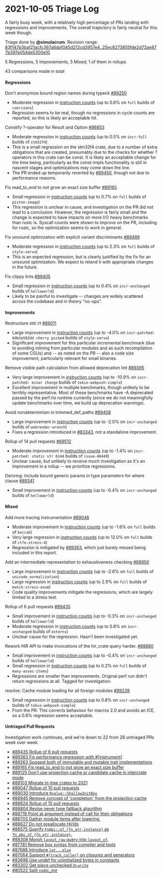 # 2021-10-05 Triage Log

A fairly busy week, with a relatively high percentage of PRs landing with
regressions and improvements. The overall trajectory is fairly neutral for this
week though.

Triage done by **@simulacrum**.
Revision range: [83f147b3baf21acfc367a6da1045d212cd3957e4..25ec8273855fde2d72ae877b397e054de5300e10](https://perf.rust-lang.org/?start=83f147b3baf21acfc367a6da1045d212cd3957e4&end=25ec8273855fde2d72ae877b397e054de5300e10&absolute=false&stat=instructions%3Au)

5 Regressions, 5 Improvements, 5 Mixed; 1 of them in rollups

43 comparisons made in total

#### Regressions

Don't anonymize bound region names during typeck [#89250](https://github.com/rust-lang/rust/issues/89250)
- Moderate regression in [instruction counts](https://perf.rust-lang.org/compare.html?start=30acf6def32a340b4bfce6e1e2638f1b05ac2cd9&end=69c1c6a173dcae20c245348f6c7d19074b6109b7&stat=instructions:u) (up to 0.6% on `full` builds of `coercions`)
- Regression seems to be real, though no regressions in cycle counts are
  reported, so this is likely an acceptable hit.

Constify ?-operator for Result and Option [#86853](https://github.com/rust-lang/rust/issues/86853)
- Moderate regression in [instruction counts](https://perf.rust-lang.org/compare.html?start=69c1c6a173dcae20c245348f6c7d19074b6109b7&end=c6007fdc7059c677a6c089e8d2915b264c0d1326&stat=instructions:u) (up to 0.5% on `incr-full` builds of `stm32f4`)
- This is a small regression on the stm32f4 crate, due to a number of extra
  obligations that are created, presumably due to the checks for whether ?
  operators in this crate can be const. It is likely an acceptable change for
  the time being, particularly as the const-impls functionality is still in
  nascent stages and optimizations may come down the line.
- The PR ended up temporarily reverted by
  [#89450](https://github.com/rust-lang/rust/issues/89450), though not due to
  performance reasons.

Fix read_to_end to not grow an exact size buffer [#89165](https://github.com/rust-lang/rust/issues/89165)
- Small regression in [instruction counts](https://perf.rust-lang.org/compare.html?start=e737694a4d66b01308b73d4559a35b43e414faf9&end=d25de31a0eeb14ab0c8c4613496fe2d3d9a085dd&stat=instructions:u) (up to 0.7% on `full` builds of `piston-image`)
- This regression is unclear in cause, and investigation on the PR did not lead
  to a conclusion. However, the regression is fairly small and the change is
  expected to have impacts on more I/O heavy benchmarks than rustc is.
  Syscall counts were shown to improve on the PR, including for rustc, so the
  optimization seems to work in general.

Fix unsound optimization with explicit variant discriminants [#89489](https://github.com/rust-lang/rust/issues/89489)
- Moderate regression in [instruction counts](https://perf.rust-lang.org/compare.html?start=44593aeb1387b1be355aeaf0040d5927bd80f060&end=a4797664ba9c7d71e586122853858eeb6c153bb9&stat=instructions:u) (up to 2.3% on `full` builds of `style-servo`)
- This is an expected regression, but is clearly justified by the fix for an
  unsound optimization. We expect to reland it with appropriate changes in the
  future.

Fix clippy lints [#89405](https://github.com/rust-lang/rust/issues/89405)
- Small regression in [instruction counts](https://perf.rust-lang.org/compare.html?start=a8387aef8c378a771686878062e544af4d5e2245&end=b27661eb33c74cb514dba059b47d86b6582ac1c2&stat=instructions:u) (up to 0.4% on `incr-unchanged` builds of `helloworld`)
- Likely to be painful to investigate -- changes are widely scattered across the
  codebase and in theory "no-ops".


#### Improvements

Restructure std::rt [#89011](https://github.com/rust-lang/rust/issues/89011)
- Large improvement in [instruction counts](https://perf.rust-lang.org/compare.html?start=50f9f7810c975234ce4730488d32661a76a00428&end=11491938f80988c7261a1179cf71a25c379c8783&stat=instructions:u) (up to -4.0% on `incr-patched: b9b3e592dd cherry picked` builds of `style-servo`)
- Significant improvement for this particular incremental benchmark (due to
  avoiding inlining from particular modules and as such recompilation of some
  CGUs) and -- as noted on the PR -- also a code size improvement, particularly
  relevant for small binaries.

Remove visible path calculation from allowed deprecation lint [#89395](https://github.com/rust-lang/rust/issues/89395)
- Very large improvement in [instruction counts](https://perf.rust-lang.org/compare.html?start=598d89bf142823b5d84e2eb0f0f9e418ee966a4b&end=4e4942dfa66667c0addfff8e0882a59b035d45ca&stat=instructions:u) (up to -10.9% on `incr-patched: minor change` builds of `tokio-webpush-simple`)
- Excellent improvement in multiple benchmarks, though unlikely to be terribly
  representative. Most of these benchmarks have -A deprecated passed by the
  perf.rlo runtime currently (since we do not meaningfully update benchmarks
  over time, we build up deprecation warnings).


Avoid nondeterminism in trimmed_def_paths [#89408](https://github.com/rust-lang/rust/issues/89408)
- Large improvement in [instruction counts](https://perf.rust-lang.org/compare.html?start=b27661eb33c74cb514dba059b47d86b6582ac1c2&end=edebf77e0090195bf80c0d8cda821e1bf9d03053&stat=instructions:u) (up to -2.0% on `incr-unchanged` builds of `webrender-wrench`)
- Fixes a regression introduced in
  [#83343](https://github.com/rust-lang/rust/pull/83343), not a standalone
  improvement.


Rollup of 14 pull requests [#89512](https://github.com/rust-lang/rust/issues/89512)
- Moderate improvement in [instruction counts](https://perf.rust-lang.org/compare.html?start=d25de31a0eeb14ab0c8c4613496fe2d3d9a085dd&end=44593aeb1387b1be355aeaf0040d5927bd80f060&stat=instructions:u) (up to -1.4% on `incr-patched: static str 6144` builds of `issue-46449`)
- Unclear cause, but unlikely to receive much investigation as it's an
  improvement in a rollup -- we prioritize regressions.

Deriving: Include bound generic params in type parameters for where clause [#89341](https://github.com/rust-lang/rust/issues/89341)
- Small improvement in [instruction counts](https://perf.rust-lang.org/compare.html?start=d14731cb3ced8318d7fc83cbe838f0e7f2fb3b40&end=f03eb6bef8ced8a243858b819e013b9caf83d757&stat=instructions:u) (up to -0.4% on `incr-unchanged` builds of `helloworld`)


#### Mixed

Add more tracing instrumentation [#89048](https://github.com/rust-lang/rust/issues/89048)
- Moderate improvement in [instruction counts](https://perf.rust-lang.org/compare.html?start=1d71ba862309d59df710078a845c8772ffb22aba&end=8f8092cc32ec171becef8ceacec7dbb06c5d7d7e&stat=instructions:u) (up to -1.6% on `full` builds of `keccak`)
- Very large regression in [instruction counts](https://perf.rust-lang.org/compare.html?start=1d71ba862309d59df710078a845c8772ffb22aba&end=8f8092cc32ec171becef8ceacec7dbb06c5d7d7e&stat=instructions:u) (up to 12.0% on `full` builds of `ctfe-stress-4`)
- Regression is mitigated by
  [#89363](https://github.com/rust-lang/rust/pull/89363), which just barely
  missed being included in this report.


Add an intermediate representation to exhaustiveness checking [#88950](https://github.com/rust-lang/rust/issues/88950)
- Large improvement in [instruction counts](https://perf.rust-lang.org/compare.html?start=8f8092cc32ec171becef8ceacec7dbb06c5d7d7e&end=6df1d82869d06b88ff413e63a1e8efbb311e3b5c&stat=instructions:u) (up to -2.6% on `full` builds of `unicode_normalization`)
- Large regression in [instruction counts](https://perf.rust-lang.org/compare.html?start=8f8092cc32ec171becef8ceacec7dbb06c5d7d7e&end=6df1d82869d06b88ff413e63a1e8efbb311e3b5c&stat=instructions:u) (up to 2.9% on `full` builds of `match-stress-enum`)
- Code quality improvements mitigate the regressions, which are largely limited
  to a stress test.


Rollup of 6 pull requests [#89435](https://github.com/rust-lang/rust/issues/89435)
- Small improvement in [instruction counts](https://perf.rust-lang.org/compare.html?start=ed937594d3912ced11f6f35a90bb8bf591909d2a&end=b6057bf7b7ee7c58e6a39ead02eaa13b75f908c2&stat=instructions:u) (up to -0.3% on `incr-unchanged` builds of `helloworld`)
- Moderate regression in [instruction counts](https://perf.rust-lang.org/compare.html?start=ed937594d3912ced11f6f35a90bb8bf591909d2a&end=b6057bf7b7ee7c58e6a39ead02eaa13b75f908c2&stat=instructions:u) (up to 0.8% on `incr-unchanged` builds of `externs`)
- Unclear cause for the regression. Hasn't been investigated yet.


Rework HIR API to make invocations of the hir_crate query harder. [#88880](https://github.com/rust-lang/rust/issues/88880)
- Small improvement in [instruction counts](https://perf.rust-lang.org/compare.html?start=b6057bf7b7ee7c58e6a39ead02eaa13b75f908c2&end=c02371c442f811878ab3a0f5a813402b6dfd45d2&stat=instructions:u) (up to -0.4% on `incr-unchanged` builds of `helloworld`)
- Small regression in [instruction counts](https://perf.rust-lang.org/compare.html?start=b6057bf7b7ee7c58e6a39ead02eaa13b75f908c2&end=c02371c442f811878ab3a0f5a813402b6dfd45d2&stat=instructions:u) (up to 0.2% on `full` builds of `many-assoc-items`)
- Regressions are smaller than improvements. Original perf run didn't return
  regressions at all. Tagged for investigation.

resolve: Cache module loading for all foreign modules [#89239](https://github.com/rust-lang/rust/issues/89239)
- Small regression in [instruction counts](https://perf.rust-lang.org/compare.html?start=edebf77e0090195bf80c0d8cda821e1bf9d03053&end=d14731cb3ced8318d7fc83cbe838f0e7f2fb3b40&stat=instructions:u) (up to 0.8% on `incr-unchanged` builds of `tokio-webpush-simple`)
- From the PR: This corrects behaviour for macros 2.0 and avoids an ICE, so a
  0.8% regression seems acceptable.

#### Untriaged Pull Requests

Investigation work continues, and we're down to 22 from 28 untriaged PRs week
over week.

- [#89435 Rollup of 6 pull requests](https://github.com/rust-lang/rust/pull/89435)
- [#89363 Fix performance regression with #[instrument]](https://github.com/rust-lang/rust/pull/89363)
- [#89263 Suggest both of immutable and mutable trait implementations](https://github.com/rust-lang/rust/pull/89263)
- [#89165 Fix read_to_end to not grow an exact size buffer](https://github.com/rust-lang/rust/pull/89165)
- [#89125 Don't use projection cache or candidate cache in intercrate mode](https://github.com/rust-lang/rust/pull/89125)
- [#89103 Migrate in-tree crates to 2021](https://github.com/rust-lang/rust/pull/89103)
- [#89047 Rollup of 10 pull requests](https://github.com/rust-lang/rust/pull/89047)
- [#89030 Introduce `Rvalue::ShallowInitBox`](https://github.com/rust-lang/rust/pull/89030)
- [#88945 Remove concept of 'completion' from the projection cache](https://github.com/rust-lang/rust/pull/88945)
- [#88824 Rollup of 15 pull requests](https://github.com/rust-lang/rust/pull/88824)
- [#88804 Revise never type fallback algorithm](https://github.com/rust-lang/rust/pull/88804)
- [#88719 Point at argument instead of call for their obligations](https://github.com/rust-lang/rust/pull/88719)
- [#88703 Gather module items after lowering.](https://github.com/rust-lang/rust/pull/88703)
- [#88627 Do not preallocate HirIds](https://github.com/rust-lang/rust/pull/88627)
- [#88575 Querify `FnAbi::of_{fn_ptr,instance}` as `fn_abi_of_{fn_ptr,instance}`.](https://github.com/rust-lang/rust/pull/88575)
- [#88308 Morph `layout_raw` query into `layout_of`.](https://github.com/rust-lang/rust/pull/88308)
- [#87781 Remove box syntax from compiler and tools](https://github.com/rust-lang/rust/pull/87781)
- [#87688 Introduce `let...else`](https://github.com/rust-lang/rust/pull/87688)
- [#87064 Support `#[track_caller]` on closures and generators](https://github.com/rust-lang/rust/pull/87064)
- [#83698 Use undef for uninitialized bytes in constants](https://github.com/rust-lang/rust/pull/83698)
- [#83302 Get piece unchecked in `write`](https://github.com/rust-lang/rust/pull/83302)
- [#80522 Split rustc_mir](https://github.com/rust-lang/rust/pull/80522)

